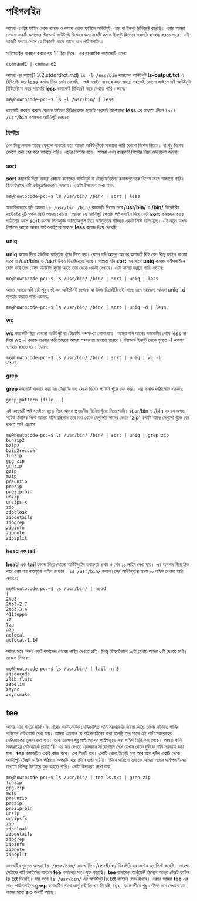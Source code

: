 # পাইপলাইন

আমরা এপর্যন্ত ফাইল থেকে কমান্ড ও কমান্ড থেকে ফাইলে আউটপুট, এরর বা ইনপুট রিডিরেক্ট করেছি। এবার আমরা দেখবো একটি কমান্ডের স্ট্যান্ডার্ড আউটপুট কিভাবে অন্য একটি কমান্ড ইনপুট হিসেবে সরাসরি ব্যবহার করতে পারে। এই কাজটি করতে শেলে যে ফিচারটা থাকে তাকে বলে পাইপলাইন।

পাইপলাইন ব্যবহার করতে হয় '\|' চিহ্ন দিয়ে। এর ব্যবহারিক কাঠামোটি এমন:

```text
command1 | command2
```

আমরা এর আগে\(1.3.2.stdordrct.md\) `ls -l /usr/bin` কমান্ডের আউটপুট **ls-output.txt** এ রিডিরেক্ট করে **less** কমান্ড দিয়ে সেটা দেখেছি। পাইপলাইন ব্যবহার করে আমরা সহজেই কোনো ফাইলে এই আউটপুট রিডিরেক্ট না করে সরাসরি **less** কমান্ডেই রিডিরেক্ট করে দেখতে পারি এভাবে:

```text
me@howtocode-pc:~$ ls -l /usr/bin/ | less
```

কমান্ডটি ব্যবহার করলে কোনো ফাইলে রিডিরেকশন ছাড়াই সরাসরি আপনাকে **less** এর মাধ্যমে স্ক্রীনে `ls-l /usr/bin` কমান্ডের আউটপুট দেখাবে।

### ফিল্টার

বেশ কিছু কমান্ড আছে যেগুলো ব্যবহার করে আমরা আউটপুটকে সাজাতে পারি কোনো বিশেষ নিয়মে। বা শুধু বিশেষ কোনো তথ্য বের করে আনতে পারি। এদের ফিল্টার বলে। আমরা এখন কয়েকটা ফিল্টার নিয়ে আলোচনা করবো।

#### sort

**sort** কমান্ডটি দিয়ে আমরা কোনো কমান্ডের আউটপুট বা টেক্সটফাইলের কমান্ডগুলোকে বিশেষ ক্রমে সাজাতে পারি। ডিফল্টভাবে এটি বর্ণানুক্রমিকভাবে সাজায়। একটা উদাহরণ দেখা যাক:

```text
me@howtocode-pc:~$ ls /usr/bin/ /bin/ | sort | less
```

স্বাভাবিকভাবে যদি আমরা `ls /usr/bin /bin/` কমান্ডটি দিতাম তবে **/usr/bin/** ও **/bin/** ডিরেক্টরির কন্টেন্টের দুটি পৃথক লিস্ট আমরা পেতাম। আমরা যে আউটপুট পেতাম পাইপলাইন দিয়ে সেটা **sort** কমান্ডের কাছে পাঠানোর ফলে **sort** কমান্ড লিস্টদুটির আইটেমগুলি নিয়ে বর্ণানুক্রমে সাজিয়ে একটি লিস্ট বানিয়েছে। এই নতুন অখন্ড লিস্টকে আমরা আবার পাইপলাইনের মাধ্যমে **less** কমান্ড দিয়ে দেখেছি।

#### uniq

**uniq** কমান্ড দিয়ে ইউনিক আইটেম খুঁজে নিতে হয়। যেমন যদি আমরা আগের কমান্ডটি দিই বেশ কিছু ফাইল পাওয়া যাবে যা /usr/bin/ ও /usr/ উভয় ডিরেক্টরিতে আছে। আমরা যদি **sort** এর সাথে **uniq** কমান্ড পাইপলাইনে যোগ করি তবে যেসব আইটেম দুবার আছে তার থেকে একটা দেখাবে। এটা আমরা করতে পারি এভাবে:

```text
me@howtocode-pc:~$ ls /usr/bin/ /bin/ | sort | uniq | less
```

আবার আমরা যদি চাই শুধু সেই সব আইটেমই দেখবো যা উভয় ডিরেক্টরিতেই আছে তবে তারজন্য আমরা uniq -d ব্যবহার করতে পারি এভাবে:

```text
me@howtocode-pc:~$ ls /usr/bin/ /bin/ | sort | uniq -d | less
```

#### wc

**wc** কমান্ডটি দিয়ে কোনো আউটপুট বা টেক্সটের শব্দসংখ্যা গোনা যায়। আমরা যদি আগের কমান্ডটার শেষে less না দিয়ে wc -l কমান্ড ব্যবহার করি তাহলে আমরা শব্দসংখ্যা জানতে পারবো। স্ট্যান্ডার্ড ইনপুট থেকে গুনতে -l অপশন ব্যবহার করতে হয়। যেমন:

```text
me@howtocode-pc:~$ ls /usr/bin/ /bin/ | sort | uniq | wc -l
2392
```

#### grep

**grep** কমান্ডটি ব্যবহার করা হয় টেক্সটের মধ্য থেকে বিশেষ প্যাটার্ন খুঁজে বের করে। এর কমান্ড কাঠামোটি এরকম:

```text
grep pattern [file...]
```

এই কমান্ডটি পাইপলাইনে জুড়ে দিয়ে আমরা প্রয়জনীয় জিনিস খুঁজে নিতে পারি। /usr/bin ও /bin এর যে অখন্ড সর্টেড ইউনিক লিস্ট আমরা বানিয়েছিলাম তার মধ্য থেকে যেগুলোর নামের ভেতর 'zip' কথাটি আছে সেগুলো খুঁজে বের করতে পারি এভাবে:

```text
me@howtocode-pc:~$ ls /usr/bin/ /bin/ | sort | uniq | grep zip
bunzip2
bzip2
bzip2recover
funzip
gpg-zip
gunzip
gzip
mzip
preunzip
prezip
prezip-bin
unzip
unzipsfx
zip
zipcloak
zipdetails
zipgrep
zipinfo
zipnote
zipsplit
```

#### head এবং tail

**head** এবং **tail** কমান্ড দিয়ে কোনো আউটপুটের যথাক্রমে প্রথম ও শেষ ১০ লাইন দেখা যায়। -n অপশন দিয়ে ঠিক করে দেয়া যায় কতগুলো লাইন দেখাবে। `ls /usr/bin/` কমান।ডের আউটপুটের প্রথম ১০ লাইন দেখতে পারি এভাবে:

```text
me@howtocode-pc:~$ ls /usr/bin/ | head
[
2to3
2to3-2.7
2to3-3.4
411toppm
7z
7za
a2p
aclocal
aclocal-1.14
```

আবার মনে করুন একই কমান্ডের শেষের লাইন দেখতে চাই। কিন্তু ডিফল্টভাবে ১০টা দেখায় আমরা ৫টা দেখতে চাই। তাহলে লিখবো:

```text
me@howtocode-pc:~$ ls /usr/bin/ | tail -n 5
zjsdecode
zlib-flate
zsoelim
zsync
zsyncmake
```

## tee

আমার যারা শহরে থাকি এবং যাদের অটোমেটেড মোটরচালিত পানি সরবরাহের ব্যবস্থা আছে তাদের বাড়িতে পানির পাইপের নেটওয়ার্ক দেখা যায়। আমরা এতক্ষন যে পাইপলাইনের কথা বলেছি তার সাথে এই পানি সরবরাহের নেটওয়ার্কের তুলনা করা যায়। তবে এতক্ষণ শুধু পাইপের পর পাইপজুড়ে লম্বা পাইপ তৈরি করা গেছে। আমরা পানি সরবরাহের নেটওয়ার্কে প্রায়ই 'T' এর মত দেখতে একধরনে সংযোগস্থল দেখি যেখান থেকে দুদিকে পানি সরবরাহ করা যায়। **tee** কমান্ডটিও একই কাজ করে। এর তিনটি পথ। একটি থেকে ইনপুট নেয় আর অন্য দুটির একটি থেকে আউটপুট টেক্সট ফাইলে পাঠায়। অপরটি দিয়ে স্ক্রীনে তথ্য পাঠায়। স্ক্রীনে পাঠানো তথ্যকে আমরা আবার পাইপলাইনের মাধ্যমে বিভিন্ন ফিল্টারে যুক্ত করতে পারি। একটা উদাহরণ দেখা যাক:

```text
me@howtocode-pc:~$ ls /usr/bin/ | tee ls.txt | grep zip
funzip
gpg-zip
mzip
preunzip
prezip
prezip-bin
unzip
unzipsfx
zip
zipcloak
zipdetails
zipgrep
zipinfo
zipnote
zipsplit
```

কমান্ডটির শুরুতে আমরা `ls /usr/bin/` কমান্ড দিয়ে /usr/bin/ ডিরেক্টরি এর কন্টেন এর লিস্ট করেছি। তারপর সেটাকে পাইপলাইনের মাধ্যমে **tee** কমান্ডের সাথে যুক্ত করেছি। **tee** কমান্ডের আর্গুমেন্ট হিসেবে আমরা টেক্সট ফাইল ls.txt দিয়েছি। যার ফলে `ls /usr/bin/` এর আউটপুট ls.txt ফাইলে সেভ রাখবে। এরপর আমরা **tee** এর সাথে পাইপলাইনে **grep** কমান্ডটির সাথে আর্গুমেন্ট হিসেবে দিয়েছি zip। ফলে স্ক্রীনে শুধু সেইসব নাম দেখাবে যার নামের মধ্যে zip কথাটি আছে।

